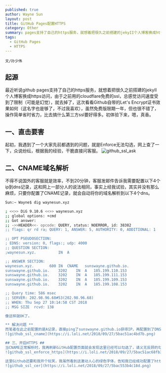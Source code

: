 ```yaml
---
published: true
author: Wayne Sun
layout: post
title: GitHub Pages配置HTTPS
category: Other
summary: pages支持了自己的https服务，就想着把很久之前搭建的jekyII个人博客换成https访问，由于之前用的cloudflare免费的ssl，总感觉访问速度受到了限制（可能是幻觉），就去掉了，这次看看Github自带的Let's Encrypt证书效果如何。
tags:
  - GitHub Pages
  - HTTPS
---
```


`文/孙少伟`

## 起源 ##
最近听说github pages支持了自己的https服务，就想着把很久之前搭建的jekyII个人博客换成https访问，由于之前用的cloudflare免费的ssl，总感觉访问速度受到了限制（可能是幻觉），就去掉了，这次看看Github自带的Let's Encrypt证书效果如何（这名字也是够了，不过我喜欢），虽然免费版限期一年，但也很不错了，操作简单省时省力，比去搞什么第三方ssl要好得多。初体验下来，嗯，真香。

## 一、直击要害 ##
起初，我遇到了一个大家先前都遇到的问题，就是Enforce无法勾选，网上查了一下，众说纷纭，根据我的经验，干脆直接问客服。
![github_ssl_ask](https://i.loli.net/2018/09/27/5bac514b17bec.png)

## 二、CNAME域名解析 ##
不得不说国外的客服就是效率，不到20分钟，客服发邮件告诉我需要配置以下4个ip到dns记录，这和网上一部分人的说法相同，事实上经我试验，其实并没有那么麻烦，只要你配置了CNAME记录，就会自动将你的域名解析到以下4个dns。
<!-- ![github_ssl_dig](https://i.loli.net/2018/09/27/5bac553b5c831.png) -->
``` bash
Sun:~ Wayne$ dig waynesun.xyz

; <<>> DiG 9.10.6 <<>> waynesun.xyz
;; global options: +cmd
;; Got answer:
;; ->>HEADER<<- opcode: QUERY, status: NOERROR, id: 38382
;; flags: qr rd ra; QUERY: 1, ANSWER: 5, AUTHORITY: 0, ADDITIONAL: 1

;; OPT PSEUDOSECTION:
; EDNS: version: 0, flags:; udp: 4000
;; QUESTION SECTION:
;waynesun.xyz.			IN	A

;; ANSWER SECTION:
waynesun.xyz.		600	IN	CNAME	sunswayne.github.io.
sunswayne.github.io.	3202	IN	A	185.199.110.153
sunswayne.github.io.	3202	IN	A	185.199.111.153
sunswayne.github.io.	3202	IN	A	185.199.109.153
sunswayne.github.io.	3202	IN	A	185.199.108.153

;; Query time: 586 msec
;; SERVER: 202.98.96.68#53(202.98.96.68)
;; WHEN: Thu Sep 27 10:14:58 CST 2018
;; MSG SIZE  rcvd: 138

像这样就OK了。

** 解决问题 **
而笔者在此之前配置的是A记录，直接ping了sunswayne.github.io获得IP，再配置到了DNS记录值，这样虽然可行，但是在配置CNAME记录时会警告我域名没有正确解析到github.io。
![github_ssl_cname](https://i.loli.net/2018/09/27/5bac51ac4bd7b.png)

## 三、开启HTTPS ##
当CNAME正常解析时，我再刷新GitHub配置页面就会发现这里已经可以勾选了，请义无反顾的勾上她。
![github_ssl_enforce_https](https://i.loli.net/2018/09/27/5bac51ac68fb3.png)

这里Github还要和我开个玩笑，我虽然看到这激动人心的绿色字体，告知我已经成功配置了https并可以访问，但当我进入页面的时候，竟然告诉我无效的ssl证书？然而这并不会扰乱我的清晰的思路，事实证明你大爷终究是你大爷，当我关闭chrome打开safari进入网站，一切都明朗了，那骚气的小绿标赫然呈现在我的面前。
![github_ssl_cer](https://i.loli.net/2018/09/27/5bac553b4c18d.png)